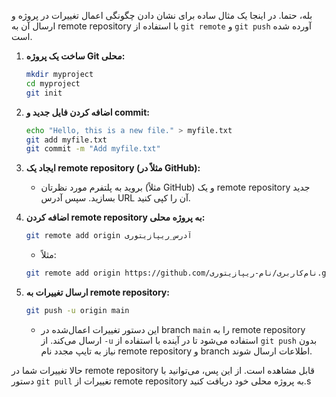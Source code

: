 بله، حتما. در اینجا یک مثال ساده برای نشان دادن چگونگی اعمال تغییرات در پروژه و ارسال آن به remote repository با استفاده از `git remote` و `git push` آورده شده است.

1. **ساخت یک پروژه Git محلی:**
   ```bash
   mkdir myproject
   cd myproject
   git init
   ```

2. **اضافه کردن فایل جدید و commit:**
   ```bash
   echo "Hello, this is a new file." > myfile.txt
   git add myfile.txt
   git commit -m "Add myfile.txt"
   ```

3. **ایجاد یک remote repository (مثلاً در GitHub):**
   - بروید به پلتفرم مورد نظرتان (مثلاً GitHub) و یک remote repository جدید بسازید. سپس آدرس URL آن را کپی کنید.

4. **اضافه کردن remote repository به پروژه محلی:**
   ```bash
   git remote add origin آدرس_ریپازیتوری
   ```

   - مثلاً:
   ```bash
   git remote add origin https://github.com/نام‌کاربری/نام-ریپازیتوری.git
   ```

5. **ارسال تغییرات به remote repository:**
   ```bash
   git push -u origin main
   ```
   - این دستور تغییرات اعمال‌شده در branch `main` را به remote repository ارسال می‌کند. از `-u` استفاده می‌شود تا در آینده با استفاده از `git push` بدون نیاز به تایپ مجدد نام remote repository و branch اطلاعات ارسال شوند.

حالا تغییرات شما در remote repository قابل مشاهده است. از این پس، می‌توانید با دستور `git pull` تغییرات از remote repository به پروژه محلی خود دریافت کنید.s
